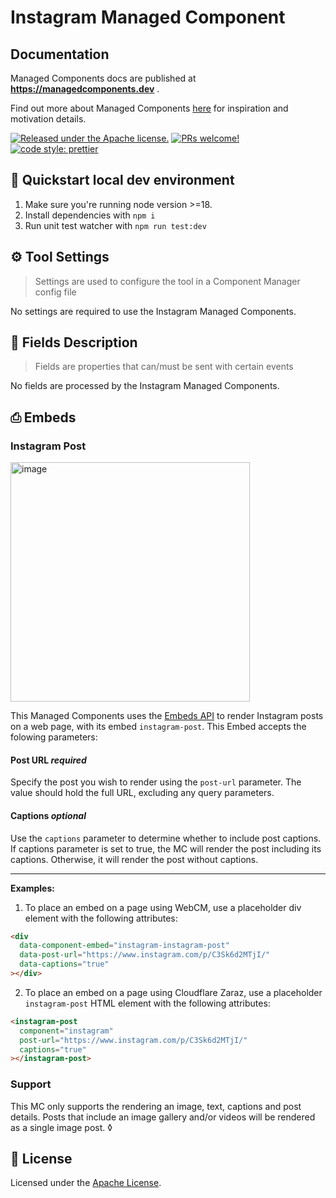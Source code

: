 # Instagram Managed Component

## Documentation

Managed Components docs are published at **https://managedcomponents.dev** .

Find out more about Managed Components [here](https://blog.cloudflare.com/zaraz-open-source-managed-components-and-webcm/) for inspiration and motivation details.

[![Released under the Apache license.](https://img.shields.io/badge/license-apache-blue.svg)](./LICENSE)
[![PRs welcome!](https://img.shields.io/badge/PRs-welcome-brightgreen.svg)](./CONTRIBUTING.md)
[![code style: prettier](https://img.shields.io/badge/code_style-prettier-ff69b4.svg?style=flat-square)](https://github.com/prettier/prettier)

## 🚀 Quickstart local dev environment

1. Make sure you're running node version >=18.
2. Install dependencies with `npm i`
3. Run unit test watcher with `npm run test:dev`

## ⚙️ Tool Settings

> Settings are used to configure the tool in a Component Manager config file

No settings are required to use the Instagram Managed Components.

## 🧱 Fields Description

> Fields are properties that can/must be sent with certain events

No fields are processed by the Instagram Managed Components.

## ⎙ Embeds

### Instagram Post
<img width="383" alt="image" src="https://github.com/managed-components/instagram/assets/90049335/479253bc-93a8-49c3-8f35-276ff20d62ce">


This Managed Components uses the [Embeds API](https://managedcomponents.dev/specs/embed-and-widgets/embeds) to render Instagram posts on a web page, with its embed `instagram-post`. This Embed accepts the folowing parameters:

#### Post URL _required_

Specify the post you wish to render using the `post-url` parameter. The value should hold the full URL, excluding any query parameters.

#### Captions _optional_

Use the `captions` parameter to determine whether to include post captions. If captions parameter is set to true, the MC will render the post including its captions. Otherwise, it will render the post without captions.

---
**Examples:**
1. To place an embed on a page using WebCM, use a placeholder div element with the following attributes:

  ```html
  <div
    data-component-embed="instagram-instagram-post"
    data-post-url="https://www.instagram.com/p/C3Sk6d2MTjI/"
    data-captions="true"
  ></div>
  ```
2.  To place an embed on a page using Cloudflare Zaraz, use a placeholder `instagram-post` HTML element with the following attributes:

  ```html
  <instagram-post
    component="instagram"
    post-url="https://www.instagram.com/p/C3Sk6d2MTjI/"
    captions="true"
  ></instagram-post>
  ```
### Support

This MC only supports the rendering an image, text, captions and post details. Posts that include an image gallery and/or videos will be rendered as a single image post.
◊

## 📝 License

Licensed under the [Apache License](./LICENSE).
